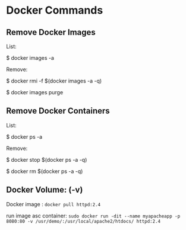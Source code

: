 # Docker Commands

## Remove Docker Images

List:

$ docker images -a

Remove:

$ docker rmi -f $(docker images -a -q)

$ docker images purge

## Remove Docker Containers

List:

$ docker ps -a

Remove:

$ docker stop $(docker ps -a -q)

$ docker rm $(docker ps -a -q)

## Docker Volume:  (-v)

Docker image : `docker pull httpd:2.4`

run image asc container: `sudo docker run -dit --name myapacheapp -p 8080:80 -v /usr/demo/:/usr/local/apache2/htdocs/ httpd:2.4`
